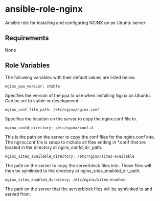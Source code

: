# ansible-role-nginx
Ansible role for installing and configuring NGINX on an Ubuntu server


## Requirements

None

## Role Variables

The following variables with their default values are listed below.

``` 
nginx_ppa_version: stable 
```

Specifies the version of the ppa to use when installing Nginx on Ubuntu. Can be set to stable or development

```
nginx_conf_file_path: /etc/nginx/nginx.conf
```

Specifies the location on the server to copy the nginx.conf file to.

```
nginx_confd_directory: /etc/nginx/conf.d
```

This is the path on the server to copy the conf files for the nginx.conf into. The nginx.conf file is setup to include all files ending in \*.conf that are located in the directory at nginx_confd_dir_path.

```
nginx_sites_available_directory: /etc/nginx/sites-available
```

The path on the server to copy the serverblock files into. These files will then be symlinked to the directory at nginx_sites_enabled_dir_path.

```
nginx_sites_enabled_directory: /etc/nginx/sites-enabled
```

The path on the server that the serverblock files will be symlinked to and served from.